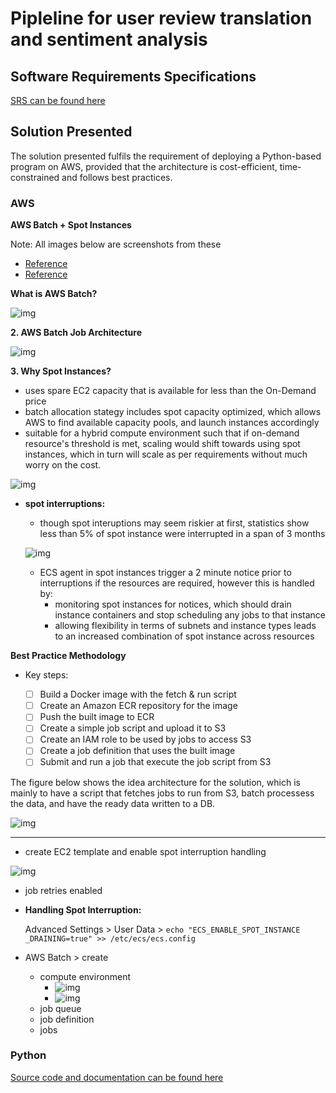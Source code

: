 # Pipleline for user review translation and sentiment analysis

## Software Requirements Specifications

[SRS can be found here](https://github.com/svf97/translation-pipline/blob/main/srs.md)

## Solution Presented

The solution presented fulfils the requirement of deploying a Python-based program on AWS, provided that the architecture is cost-efficient, time-constrained and follows best practices. 


### AWS

**AWS Batch + Spot Instances**


Note: All images below are screenshots from these

- [Reference](https://www.youtube.com/watch?v=Wrg8XvU6qqI)
- [Reference](https://aws.amazon.com/blogs/compute/creating-a-simple-fetch-and-run-aws-batch-job/#:~:text=AWS%20Batch%20executes%20jobs%20as,script%20and%20run%20your%20job.)

**What is AWS Batch?**

![img](https://user-images.githubusercontent.com/60857664/140624011-5d2a1acb-46f2-4ac8-b457-08a675ac2315.png)



**2. AWS Batch Job Architecture**

![img](https://user-images.githubusercontent.com/60857664/140624009-733706c2-1520-4951-ab2f-f40b34d45c7a.png)


**3. Why Spot Instances?**

- uses spare EC2 capacity that is available for less than the On-Demand price
- batch allocation stategy includes spot capacity optimized, which allows AWS to find available capacity pools, and launch instances accordingly
-  suitable for a hybrid compute environment such that if on-demand resource's threshold is met, scaling would shift towards using spot instances, which in turn will scale as per requirements without much worry on the cost. 

![img](https://user-images.githubusercontent.com/60857664/140624022-004137cf-f985-49f6-804c-4d2cac69ec9a.png)

- **spot interruptions:** 
    - though spot interuptions may seem riskier at first, statistics show less than 5% of spot instance were interrupted in a span of 3 months

    ![img](https://user-images.githubusercontent.com/60857664/140627554-0224d61a-d67b-40d0-94c7-cf300d83bd6b.png)  

    - ECS agent in spot instances trigger a 2 minute notice prior to interruptions if the resources are required, however this is handled by:
        -  monitoring spot instances for notices, which should drain instance containers and stop scheduling any jobs to that instance
        - allowing flexibility in terms of subnets and instance types leads to an increased combination of spot instance across resources




**Best Practice Methodology**

- Key steps:

    - [ ] Build a Docker image with the fetch & run script
    - [ ] Create an Amazon ECR repository for the image
    - [ ] Push the built image to ECR
    - [ ] Create a simple job script and upload it to S3
    - [ ] Create an IAM role to be used by jobs to access S3
    - [ ] Create a job definition that uses the built image
    - [ ] Submit and run a job that execute the job script from S3

The figure below shows the idea architecture for the solution, which is mainly to have a script that fetches jobs to run from S3, batch processess the data, and have the ready data written to a DB.


![img](https://user-images.githubusercontent.com/60857664/140627570-7b90b61a-77fb-4ead-b55b-7150c968189b.png)

----

- create EC2 template and enable spot interruption handling

![img](https://user-images.githubusercontent.com/60857664/140624043-01af41ad-2728-4610-9640-6cc568f867da.png)

- job retries enabled

- **Handling Spot Interruption:** 

    Advanced Settings > User Data >
    `echo "ECS_ENABLE_SPOT_INSTANCE _DRAINING=true" >> /etc/ecs/ecs.config` 


- AWS Batch > create 
    - compute environment
        - ![img](https://user-images.githubusercontent.com/60857664/140624045-46d54d14-5fa4-479a-af35-9f1f6172c59c.png)
        - ![img](https://user-images.githubusercontent.com/60857664/140624046-843fdf25-4298-403c-92ae-36a85bcb35a4.png)
    - job queue
    - job definition
    - jobs


### Python

[Source code and documentation can be found here](README.md)
